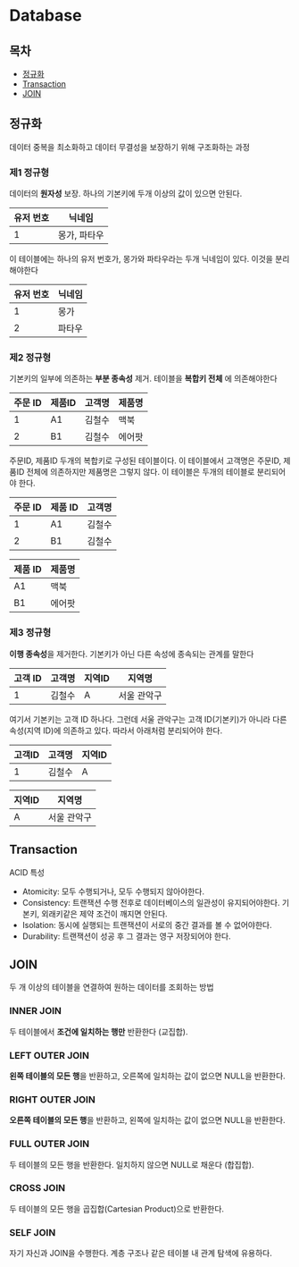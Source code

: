 # Database

## 목차

- [정규화](#정규화)
- [Transaction](#transaction)
- [JOIN](#join)

## 정규화

데이터 중복을 최소화하고 데이터 무결성을 보장하기 위해 구조화하는 과정

### 제1 정규형 

데이터의 **원자성** 보장. 하나의 기본키에 두개 이상의 값이 있으면 안된다. 

|유저 번호|닉네임|
|-|-|
|1|몽가, 파타우| 

이 테이블에는 하나의 유저 번호가, 몽가와 파타우라는 두개 닉네임이 있다. 이것을 분리해야한다

|유저 번호|닉네임|
|-|-|
|1|몽가|
|2|파타우

### 제2 정규형

기본키의 일부에 의존하는 **부분 종속성** 제거. 테이블을 **복합키 전체** 에 의존해야한다

|주문 ID|제품ID|고객명|제품명|
|-|-|-|-|
|1|A1|김철수|맥북|
|2|B1|김철수|에어팟 

주문ID, 제품ID 두개의 복합키로 구성된 테이블이다. 이 테이블에서 고객명은 주문ID, 제품ID 전체에 의존하지만 제품명은 그렇지 않다. 이 테이블은 두개의 테이블로 분리되어야 한다. 

|주문 ID|제품 ID|고객명|
|-|-|-|
|1|A1|김철수|
|2|B1|김철수|

|제품 ID|제품명|
|-|-|
|A1|맥북|
|B1|에어팟

### 제3 정규형

**이행 종속성**을 제거한다. 기본키가 아닌 다른 속성에 종속되는 관계를 말한다

|고객 ID|고객명|지역ID|지역명| 
|-|-|-|-|
|1|김철수|A|서울 관악구| 

여기서 기본키는 고객 ID 하나다. 그런데 서울 관악구는 고객 ID(기본키)가 아니라 다른 속성(지역 ID)에 의존하고 있다. 따라서 아래처럼 분리되어야 한다. 

|고객ID|고객명|지역ID| 
|-|-|-|
|1|김철수|A| 

|지역ID|지역명|
|-|-|
|A|서울 관악구

## Transaction 

ACID 특성 

* Atomicity: 모두 수행되거나, 모두 수행되지 않아야한다. 
* Consistency: 트랜잭션 수행 전후로 데이터베이스의 일관성이 유지되어야한다. 기본키, 외래키같은 제약 조건이 깨지면 안된다. 
* Isolation: 동시에 실행되는 트랜잭션이 서로의 중간 결과를 볼 수 없어야한다. 
* Durability: 트랜잭션이 성공 후 그 결과는 영구 저장되어야 한다. 

## JOIN

두 개 이상의 테이블을 연결하여 원하는 데이터를 조회하는 방법

### INNER JOIN
두 테이블에서 **조건에 일치하는 행만** 반환한다 (교집합).

### LEFT OUTER JOIN
**왼쪽 테이블의 모든 행**을 반환하고, 오른쪽에 일치하는 값이 없으면 NULL을 반환한다.

### RIGHT OUTER JOIN
**오른쪽 테이블의 모든 행**을 반환하고, 왼쪽에 일치하는 값이 없으면 NULL을 반환한다.

### FULL OUTER JOIN
두 테이블의 모든 행을 반환한다. 일치하지 않으면 NULL로 채운다 (합집합).

### CROSS JOIN
두 테이블의 모든 행을 곱집합(Cartesian Product)으로 반환한다.

### SELF JOIN
자기 자신과 JOIN을 수행한다. 계층 구조나 같은 테이블 내 관계 탐색에 유용하다.